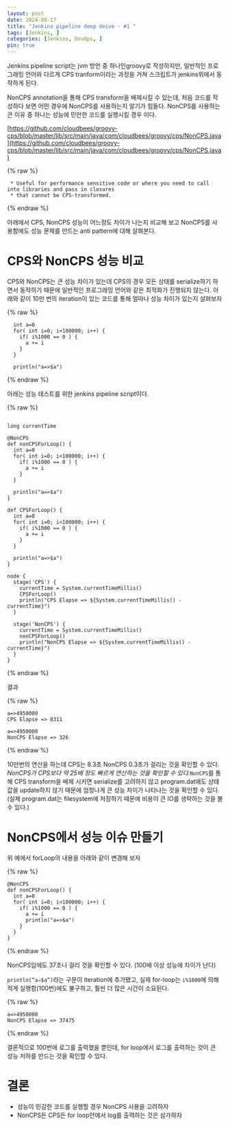 ```yaml
---
layout: post
date: 2024-08-17
title: "Jenkins pipeline deep deive - #1 "
tags: [Jenkins, ]
categories: [Jenkins, DevOps, ]
pin: true
---
```



Jenkins pipeline script는 jvm 방언 중 하나인groovy로 작성하지만, 일반적인 프로그래밍 언어와 다르게 CPS tranform이라는 과정을 거쳐 스크립트가 jenkins위에서 동작하게 된다. 


NonCPS annotation을 통해 CPS transform을 배제시킬 수 있는데, 처음 코드를 작성하다 보면 어떤 경우에 NonCPS를 사용하는지 알기가 힘들다.
NonCPS를 사용하는 큰 이유 중 하나는 성능에 민만한 코드를 실행시킬 경우 이다.


[https://github.com/cloudbees/groovy-cps/blob/master/lib/src/main/java/com/cloudbees/groovy/cps/NonCPS.java](https://github.com/cloudbees/groovy-cps/blob/master/lib/src/main/java/com/cloudbees/groovy/cps/NonCPS.java)


{% raw %}
```text
 * Useful for performance sensitive code or where you need to call into libraries and pass in closures
 * that cannot be CPS-transformed.

```
{% endraw %}


아래에서 CPS, NonCPS 성능이 어느정도 차이가 나는지 비교해 보고 NonCPS를 사용함에도 성능 문제를 만드는 anti pattern에 대해 살펴본다.


# CPS와 NonCPS 성능 비교


CPS와 NonCPS는 큰 성능 차이가 있는데 CPS의 경우 모든 상태를 serialize하기 하면서 동작하기 때문에 일반적인 프로그래밍 언어와 같은 최적화가 진행되지 않는다.
아래와 같이 10만 번의 iteration이 있는 코드를 통해 얼마나 성능 차이가 있는지 살펴보자


{% raw %}
```text
  int a=0
  for( int i=0; i<100000; i++) {
    if( i%1000 == 0 ) {
      a += i
    }
  }

  println("a=>$a")

```
{% endraw %}


아래는 성능 테스트를 위한 jenkins pipeline script이다.


{% raw %}
```text

long currentTime

@NonCPS
def nonCPSForLoop() {
  int a=0
  for( int i=0; i<100000; i++) {
    if( i%1000 == 0 ) {
      a += i
    }
  }

  println("a=>$a")
}

def CPSForLoop() {
  int a=0
  for( int i=0; i<100000; i++) {
    if( i%1000 == 0 ) {
      a += i
    }
  }

  println("a=>$a")
}

node {
  stage('CPS') {
    currentTime = System.currentTimeMillis()
    CPSForLoop()
    println("CPS Elapse => ${System.currentTimeMillis() - currentTime}")
  }

  stage('NonCPS') {
    currentTime = System.currentTimeMillis()
    nonCPSForLoop()
    println("NonCPS Elapse => ${System.currentTimeMillis() - currentTime}")
  }
}

```
{% endraw %}


결과


{% raw %}
```text
a=>4950000
CPS Elapse => 8311

a=>4950000
NonCPS Elapse => 326

```
{% endraw %}


10만번의 연산을 하는데 CPS는 8.3초 NonCPS 0.3초가 걸리는 것을 확인할 수 있다. _NonCPS가 CPS보다 약 25배 정도 빠르게 연산하는 것을 확인할 수 있다._`NonCPS`를 통해 CPS transform을 배제 시키면 serialize를 고려하지 않고 program.dat에도 상태값을 update하지 않기 때문에 엄청나게 큰 성능 차이가 나타나는 것을 확인할 수 있다. (실제 program.dat는 filesystem에 저장하기 때문에 비용이 큰 IO를 생략하는 것을 볼 수 있다.)


# NonCPS에서 성능 이슈 만들기


위 예에서 forLoop의 내용을 아래와 같이 변경해 보자


{% raw %}
```text
@NonCPS
def nonCPSForLoop() {
  int a=0
  for( int i=0; i<100000; i++) {
    if( i%1000 == 0 ) {
      a += i
      println("a=>$a")
    }
  }
}

```
{% endraw %}


NonCPS임에도 37초나 걸리 것을 확인할 수 있다. (100배 이상 성능에 차이가 난다)


`println(”a⇒$a”)`라는 구문이 iteration에 추가됐고, 실제 for-loop는 `i%1000`에 의해 적게 실행함(100번)에도 불구하고, 훨씬 더 많은 시간이 소요된다. 


{% raw %}
```text
a=>4950000
NonCPS Elapse => 37475

```
{% endraw %}


결론적으로 100번에 로그를 출력했을 뿐인데, for loop에서 로그를 출력하는 것이 큰 성능 저하를 만드는 것을 확인할 수 있다. 


# 결론

- 성능이 민감한 코드를 실행할 경우 NonCPS 사용을 고려하자
- NonCPS든 CPS든 for loop안에서 log를 출력하는 것은 삼가하자

